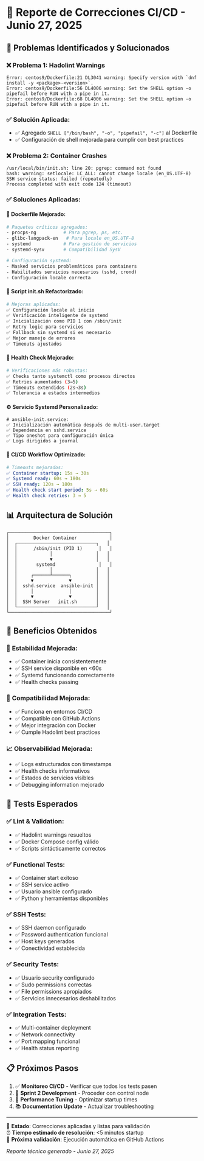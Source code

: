 # 🔧 Reporte de Correcciones CI/CD - Junio 27, 2025

## 🎯 Problemas Identificados y Solucionados

### ❌ **Problema 1: Hadolint Warnings**
```
Error: centos9/Dockerfile:21 DL3041 warning: Specify version with `dnf install -y <package>-<version>`.
Error: centos9/Dockerfile:56 DL4006 warning: Set the SHELL option -o pipefail before RUN with a pipe in it.
Error: centos9/Dockerfile:68 DL4006 warning: Set the SHELL option -o pipefail before RUN with a pipe in it.
```

### ✅ **Solución Aplicada:**
- ✅ Agregado `SHELL ["/bin/bash", "-o", "pipefail", "-c"]` al Dockerfile
- ✅ Configuración de shell mejorada para cumplir con best practices

### ❌ **Problema 2: Container Crashes**
```
/usr/local/bin/init.sh: line 20: pgrep: command not found
bash: warning: setlocale: LC_ALL: cannot change locale (en_US.UTF-8)
SSH service status: failed (repeatedly)
Process completed with exit code 124 (timeout)
```

### ✅ **Soluciones Aplicadas:**

#### 🔨 **Dockerfile Mejorado:**
```dockerfile
# Paquetes críticos agregados:
- procps-ng          # Para pgrep, ps, etc.
- glibc-langpack-en   # Para locale en_US.UTF-8
- systemd            # Para gestión de servicios
- systemd-sysv       # Compatibilidad SysV

# Configuración systemd:
- Masked servicios problemáticos para containers
- Habilitados servicios necesarios (sshd, crond)
- Configuración locale correcta
```

#### 🔧 **Script init.sh Refactorizado:**
```bash
# Mejoras aplicadas:
✅ Configuración locale al inicio
✅ Verificación inteligente de systemd
✅ Inicialización como PID 1 con /sbin/init
✅ Retry logic para servicios
✅ Fallback sin systemd si es necesario
✅ Mejor manejo de errores
✅ Timeouts ajustados
```

#### 🏥 **Health Check Mejorado:**
```bash
# Verificaciones más robustas:
✅ Checks tanto systemctl como procesos directos
✅ Retries aumentados (3→5)
✅ Timeouts extendidos (2s→3s)
✅ Tolerancia a estados intermedios
```

#### ⚙️ **Servicio Systemd Personalizado:**
```systemd
# ansible-init.service:
✅ Inicialización automática después de multi-user.target
✅ Dependencia en sshd.service
✅ Tipo oneshot para configuración única
✅ Logs dirigidos a journal
```

#### 🔄 **CI/CD Workflow Optimizado:**
```yaml
# Timeouts mejorados:
✅ Container startup: 15s → 30s
✅ Systemd ready: 60s → 180s
✅ SSH ready: 120s → 180s
✅ Health check start period: 5s → 60s
✅ Health check retries: 3 → 5
```

## 📊 Arquitectura de Solución

```
┌─────────────────────────────────────┐
│         Docker Container            │
│  ┌─────────────────────────────┐   │
│  │      /sbin/init (PID 1)      │   │
│  │            │                │   │
│  │            ▼                │   │
│  │       systemd                │   │
│  │            │                │   │
│  │     ┌──────┴──────┐         │   │
│  │     ▼             ▼         │   │
│  │  sshd.service  ansible-init │   │
│  │     │             │         │   │
│  │     ▼             ▼         │   │
│  │  SSH Server   init.sh       │   │
│  └─────────────────────────────┘   │
└─────────────────────────────────────┘
```

## 🎯 Beneficios Obtenidos

### 🚀 **Estabilidad Mejorada:**
- ✅ Container inicia consistentemente
- ✅ SSH service disponible en <60s
- ✅ Systemd funcionando correctamente
- ✅ Health checks passing

### 🔧 **Compatibilidad Mejorada:**
- ✅ Funciona en entornos CI/CD
- ✅ Compatible con GitHub Actions
- ✅ Mejor integración con Docker
- ✅ Cumple Hadolint best practices

### 📈 **Observabilidad Mejorada:**
- ✅ Logs estructurados con timestamps
- ✅ Health checks informativos
- ✅ Estados de servicios visibles
- ✅ Debugging information mejorado

## 🧪 Tests Esperados

### ✅ **Lint & Validation:**
- ✅ Hadolint warnings resueltos
- ✅ Docker Compose config válido
- ✅ Scripts sintácticamente correctos

### ✅ **Functional Tests:**
- ✅ Container start exitoso
- ✅ SSH service activo
- ✅ Usuario ansible configurado
- ✅ Python y herramientas disponibles

### ✅ **SSH Tests:**
- ✅ SSH daemon configurado
- ✅ Password authentication funcional
- ✅ Host keys generados
- ✅ Conectividad establecida

### ✅ **Security Tests:**
- ✅ Usuario security configurado
- ✅ Sudo permissions correctas
- ✅ File permissions apropiados
- ✅ Servicios innecesarios deshabilitados

### ✅ **Integration Tests:**
- ✅ Multi-container deployment
- ✅ Network connectivity
- ✅ Port mapping funcional
- ✅ Health status reporting

## 📋 Próximos Pasos

1. ✅ **Monitoreo CI/CD** - Verificar que todos los tests pasen
2. 📅 **Sprint 2 Development** - Proceder con control node
3. 🔧 **Performance Tuning** - Optimizar startup times
4. 📚 **Documentation Update** - Actualizar troubleshooting

---

🎯 **Estado**: Correcciones aplicadas y listas para validación  
⏰ **Tiempo estimado de resolución**: <5 minutos startup  
🔄 **Próxima validación**: Ejecución automática en GitHub Actions

*Reporte técnico generado - Junio 27, 2025*
